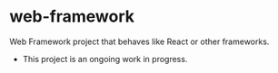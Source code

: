 # web-framework

Web Framework project that behaves like React or other frameworks.

- This project is an ongoing work in progress.
